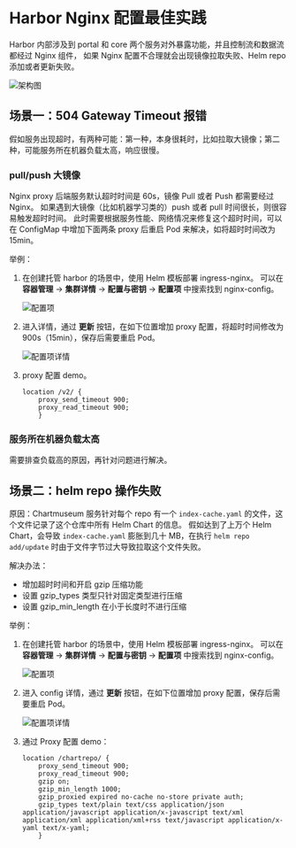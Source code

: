 # Harbor Nginx 配置最佳实践

Harbor 内部涉及到 portal 和 core 两个服务对外暴露功能，并且控制流和数据流都经过 Nginx 组件，
如果 Nginx 配置不合理就会出现镜像拉取失败、Helm repo 添加或者更新失败。

![架构图](https://docs.daocloud.io/daocloud-docs-images/docs/zh/docs/kangaroo/images/nginx-architecture.png)

## 场景一：504 Gateway Timeout 报错

假如服务出现超时，有两种可能：第一种，本身很耗时，比如拉取大镜像；第二种，可能服务所在机器负载太高，响应很慢。

### pull/push 大镜像

Nginx proxy 后端服务默认超时时间是 60s，镜像 Pull 或者 Push 都需要经过 Nginx。
如果遇到大镜像（比如机器学习类的）push 或者 pull 时间很长，则很容易触发超时时间。
此时需要根据服务性能、网络情况来修复这个超时时间，可以在 ConfigMap 中增加下面两条 proxy 后重启 Pod 来解决，如将超时时间改为 15min。

举例：

1. 在创建托管 harbor 的场景中，使用 Helm 模板部署 ingress-nginx。
   可以在  __容器管理__ -> __集群详情__ -> __配置与密钥__ ->  __配置项__ 中搜索找到 nginx-config。

    ![配置项](https://docs.daocloud.io/daocloud-docs-images/docs/zh/docs/kangaroo/images/nginx-configlist.png)

2. 进入详情，通过 __更新__ 按钮，在如下位置增加 proxy 配置，将超时时间修改为 900s（15min），保存后需要重启 Pod。

    ![配置项详情](https://docs.daocloud.io/daocloud-docs-images/docs/zh/docs/kangaroo/images/nginx-configdetail1.png)

3. proxy 配置 demo。

    ```nginx
    location /v2/ {
        proxy_send_timeout 900;
        proxy_read_timeout 900;
        }
    ```

### 服务所在机器负载太高

需要排查负载高的原因，再针对问题进行解决。

## 场景二：helm repo 操作失败

原因：Chartmuseum 服务针对每个 repo 有一个 `index-cache.yaml` 的文件，这个文件记录了这个仓库中所有 Helm Chart 的信息。
假如达到了上万个 Helm Chart，会导致 `index-cache.yaml` 膨胀到几十 MB，在执行 `helm repo add/update` 时由于文件字节过大导致拉取这个文件失败。

解决办法：

- 增加超时时间和开启 gzip 压缩功能
- 设置 gzip_types 类型只针对固定类型进行压缩
- 设置 gzip_min_length 在小于长度时不进行压缩

举例：

1. 在创建托管 harbor 的场景中，使用 Helm 模板部署 ingress-nginx。
   可以在  __容器管理__ -> __集群详情__ -> __配置与密钥__ ->  __配置项__ 中搜索找到 nginx-config。

    ![配置项](https://docs.daocloud.io/daocloud-docs-images/docs/zh/docs/kangaroo/images/nginx-configlist.png)

2. 进入 config 详情，通过 __更新__ 按钮，在如下位置增加 proxy 配置，保存后需要重启 Pod。

    ![配置项详情](https://docs.daocloud.io/daocloud-docs-images/docs/zh/docs/kangaroo/images/nginx-configdetail2.png)

3. 通过 Proxy 配置 demo：

    ```nginx
    location /chartrepo/ {
        proxy_send_timeout 900;
        proxy_read_timeout 900;
        gzip on;
        gzip_min_length 1000;
        gzip_proxied expired no-cache no-store private auth;
        gzip_types text/plain text/css application/json application/javascript application/x-javascript text/xml application/xml application/xml+rss text/javascript application/x-yaml text/x-yaml;
        }
    ```
